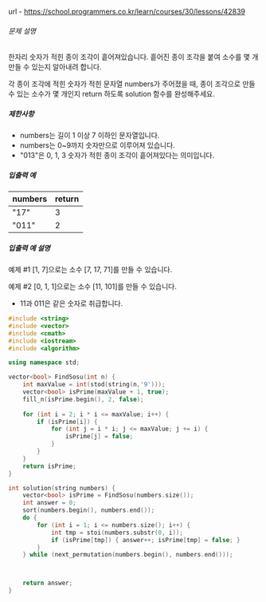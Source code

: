url - https://school.programmers.co.kr/learn/courses/30/lessons/42839

###### 문제 설명

한자리 숫자가 적힌 종이 조각이 흩어져있습니다. 흩어진 종이 조각을 붙여 소수를 몇 개 만들 수 있는지 알아내려 합니다.

각 종이 조각에 적힌 숫자가 적힌 문자열 numbers가 주어졌을 때, 종이 조각으로 만들 수 있는 소수가 몇 개인지 return 하도록 solution 함수를 완성해주세요.

##### 제한사항

- numbers는 길이 1 이상 7 이하인 문자열입니다.
- numbers는 0~9까지 숫자만으로 이루어져 있습니다.
- "013"은 0, 1, 3 숫자가 적힌 종이 조각이 흩어져있다는 의미입니다.

##### 입출력 예

| numbers | return |
| ------- | ------ |
| "17"    | 3      |
| "011"   | 2      |

##### 입출력 예 설명

예제 #1
[1, 7]으로는 소수 [7, 17, 71]를 만들 수 있습니다.

예제 #2
[0, 1, 1]으로는 소수 [11, 101]를 만들 수 있습니다.

- 11과 011은 같은 숫자로 취급합니다.


```c++
#include <string>
#include <vector>
#include <cmath>
#include <iostream>
#include <algorithm>

using namespace std;

vector<bool> FindSosu(int n) {
    int maxValue = int(stod(string(n,'9')));
    vector<bool> isPrime(maxValue + 1, true);
    fill_n(isPrime.begin(), 2, false);
    
    for (int i = 2; i * i <= maxValue; i++) {
        if (isPrime[i]) {
            for (int j = i * i; j <= maxValue; j += i) {
                isPrime[j] = false;
            }
        }
    }
    return isPrime;
}

int solution(string numbers) {
    vector<bool> isPrime = FindSosu(numbers.size());
    int answer = 0;
    sort(numbers.begin(), numbers.end());
    do {
        for (int i = 1; i <= numbers.size(); i++) {
            int tmp = stoi(numbers.substr(0, i));
            if (isPrime[tmp]) { answer++; isPrime[tmp] = false; }
        }
    } while (next_permutation(numbers.begin(), numbers.end()));



    return answer;
}

```
